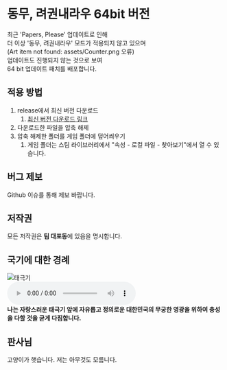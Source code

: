 # 동무, 려권내라우 64bit 버전
최근 'Papers, Please' 업데이트로 인해  
더 이상 '동무, 려권내라우' 모드가 적용되지 않고 있으며  
(Art item not found: assets/Counter.png 오류)  
업데이트도 진행되지 않는 것으로 보여  
64 bit 업데이트 패치를 배포합니다.

## 적용 방법
1. release에서 최신 버전 다운로드
    1. [최신 버전 다운로드 링크](https://github.com/DuelitDev/PapersPleaseDPRK/releases/download/1.2.76/1.2.76-fixed.zip)
3. 다운로드한 파일을 압축 해제
4. 압축 해제한 폴더를 게임 폴더에 덮어씌우기
    1. 게임 폴더는 스팀 라이브러리에서 "속성 - 로컬 파일 - 찾아보기"에서 열 수 있습니다.

## 버그 제보
Github 이슈를 통해 제보 바랍니다.

## 저작권
모든 저작권은 **팀 대포동**에 있음을 명시합니다.

## 국기에 대한 경례
![태극기](https://upload.wikimedia.org/wikipedia/commons/0/09/Flag_of_South_Korea.svg)  
<audio controls src="https://www.mois.go.kr/cmm/fms/FileDown.do?atchFileId=FILE_000000000010854&amp;fileSn=0"></audio>  
**나는 자랑스러운 태극기 앞에 자유롭고 정의로운 대한민국의 무궁한 영광을 위하여 충성을 다할 것을 굳게 다짐합니다.**

## 판사님
고양이가 햇습니다. 저는 아무것도 모름니다.
